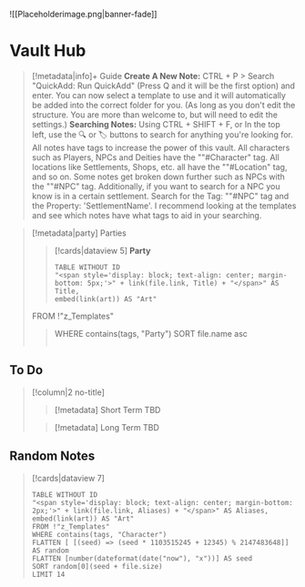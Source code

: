 ![[Placeholderimage.png|banner-fade]]

# Vault Hub

> [!metadata|info]+ Guide
>  **Create A New Note:** CTRL + P > Search "QuickAdd: Run QuickAdd" (Press Q and it will be the first option) and enter. You can now select a template to use and it will automatically be added into the correct folder for you. (As long as you don't edit the structure. You are more than welcome to, but will need to edit the settings.)
>  **Searching Notes:** Using CTRL + SHIFT + F, or In the top left, use the 🔍 or 🏷️ buttons to search for anything you're looking for. All notes have tags to increase the power of this vault. All characters such as Players, NPCs and Deities have the ""#Character" tag. All locations like Settlements, Shops, etc. all have the ""#Location" tag, and so on. Some notes get broken down further such as NPCs with the ""#NPC" tag. Additionally, if you want to search for a NPC you know is in a certain settlement. Search for the Tag: ""#NPC" tag and the Property: 'SettlementName'. I recommend looking at the templates and see which notes have what tags to aid in your searching.

> [!metadata|party] Parties
>> [!cards|dataview 5] **Party**
>> ```dataview
>> TABLE WITHOUT ID
>> "<span style='display: block; text-align: center; margin-bottom: 5px;'>" + link(file.link, Title) + "</span>" AS Title,
>> embed(link(art)) AS "Art"
> FROM !"z_Templates"
>> WHERE contains(tags, "Party")
>> SORT file.name asc
>> ```







## To Do
> [!column|2 no-title]
>> [!metadata] Short Term
> TBD
> 
>> [!metadata] Long Term
> TBD
> 


## Random Notes
> [!cards|dataview 7]
> ```dataview
> TABLE WITHOUT ID
> "<span style='display: block; text-align: center; margin-bottom: 2px;'>" + link(file.link, Aliases) + "</span>" AS Aliases,
> embed(link(art)) AS "Art"
> FROM !"z_Templates"
> WHERE contains(tags, "Character")
> FLATTEN [ [(seed) => (seed * 1103515245 + 12345) % 2147483648]] AS random
> FLATTEN [number(dateformat(date("now"), "x"))] AS seed
> SORT random[0](seed + file.size)
> LIMIT 14